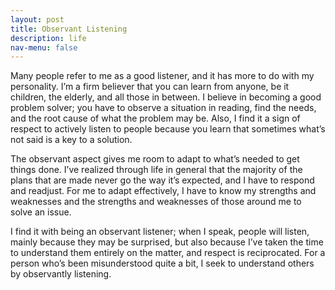 ```yaml
---
layout: post
title: Observant Listening 
description: life
nav-menu: false
---
```


Many people refer to me as a good listener, and it has more to do with my personality. I’m a firm believer that you can learn from anyone, be it children, the elderly, and all those in between. I believe in becoming a good problem solver; you have to observe a situation in reading, find the needs, and the root cause of what the problem may be. Also, I find it a sign of respect to actively listen to people because you learn that sometimes what’s not said is a key to a solution. 

The observant aspect gives me room to adapt to what’s needed to get things done. I’ve realized through life in general that the majority of the plans that are made never go the way it’s expected, and I have to respond and readjust. For me to adapt effectively, I have to know my strengths and weaknesses and the strengths and weaknesses of those around me to solve an issue.

I find it with being an observant listener; when I speak, people will listen, mainly because they may be surprised, but also because I’ve taken the time to understand them entirely on the matter, and respect is reciprocated. For a person who’s been misunderstood quite a bit, I seek to understand others by observantly listening.